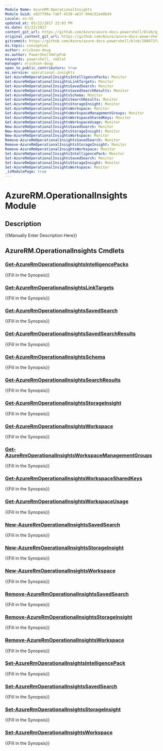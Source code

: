 ```yaml
---
Module Name: AzureRM.OperationalInsights
Module Guid: e827799a-7abf-4538-a61f-94dc52a48bd4
Locale: en-US
updated_at: 03/23/2017 23:03 PM
ms.date: 03/23/2017
content_git_url: https://github.com/Azure/azure-docs-powershell/blob/qinezh-conceptual/azureps-cmdlets-docs/ResourceManager/AzureRM.OperationalInsights/v1.0.4.3/AzureRM.OperationalInsights.md
original_content_git_url: https://github.com/Azure/azure-docs-powershell/blob/qinezh-conceptual/azureps-cmdlets-docs/ResourceManager/AzureRM.OperationalInsights/v1.0.4.3/AzureRM.OperationalInsights.md
gitcommit: https://github.com/Azure/azure-docs-powershell/blob/280872fa529e03be2466fa2252957a2060a9dfe4
ms.topic: conceptual
author: erickson-doug
ms.author: PowerShellHelpPub
keywords: powershell, cmdlet
manager: erickson-doug
open_to_public_contributors: true
ms.service: operational-insights
Get-AzureRmOperationalInsightsIntelligencePacks: Monitor
Get-AzureRmOperationalInsightsLinkTargets: Monitor
Get-AzureRmOperationalInsightsSavedSearch: Monitor
Get-AzureRmOperationalInsightsSavedSearchResults: Monitor
Get-AzureRmOperationalInsightsSchema: Monitor
Get-AzureRmOperationalInsightsSearchResults: Monitor
Get-AzureRmOperationalInsightsStorageInsight: Monitor
Get-AzureRmOperationalInsightsWorkspace: Monitor
Get-AzureRmOperationalInsightsWorkspaceManagementGroups: Monitor
Get-AzureRmOperationalInsightsWorkspaceSharedKeys: Monitor
Get-AzureRmOperationalInsightsWorkspaceUsage: Monitor
New-AzureRmOperationalInsightsSavedSearch: Monitor
New-AzureRmOperationalInsightsStorageInsight: Monitor
New-AzureRmOperationalInsightsWorkspace: Monitor
Remove-AzureRmOperationalInsightsSavedSearch: Monitor
Remove-AzureRmOperationalInsightsStorageInsight: Monitor
Remove-AzureRmOperationalInsightsWorkspace: Monitor
Set-AzureRmOperationalInsightsIntelligencePack: Monitor
Set-AzureRmOperationalInsightsSavedSearch: Monitor
Set-AzureRmOperationalInsightsStorageInsight: Monitor
Set-AzureRmOperationalInsightsWorkspace: Monitor
_isModulePage: true
---
```


# AzureRM.OperationalInsights Module
## Description
{{Manually Enter Description Here}}

## AzureRM.OperationalInsights Cmdlets
### [Get-AzureRmOperationalInsightsIntelligencePacks](Get-AzureRmOperationalInsightsIntelligencePacks.md)
{{Fill in the Synopsis}}

### [Get-AzureRmOperationalInsightsLinkTargets](Get-AzureRmOperationalInsightsLinkTargets.md)
{{Fill in the Synopsis}}

### [Get-AzureRmOperationalInsightsSavedSearch](Get-AzureRmOperationalInsightsSavedSearch.md)
{{Fill in the Synopsis}}

### [Get-AzureRmOperationalInsightsSavedSearchResults](Get-AzureRmOperationalInsightsSavedSearchResults.md)
{{Fill in the Synopsis}}

### [Get-AzureRmOperationalInsightsSchema](Get-AzureRmOperationalInsightsSchema.md)
{{Fill in the Synopsis}}

### [Get-AzureRmOperationalInsightsSearchResults](Get-AzureRmOperationalInsightsSearchResults.md)
{{Fill in the Synopsis}}

### [Get-AzureRmOperationalInsightsStorageInsight](Get-AzureRmOperationalInsightsStorageInsight.md)
{{Fill in the Synopsis}}

### [Get-AzureRmOperationalInsightsWorkspace](Get-AzureRmOperationalInsightsWorkspace.md)
{{Fill in the Synopsis}}

### [Get-AzureRmOperationalInsightsWorkspaceManagementGroups](Get-AzureRmOperationalInsightsWorkspaceManagementGroups.md)
{{Fill in the Synopsis}}

### [Get-AzureRmOperationalInsightsWorkspaceSharedKeys](Get-AzureRmOperationalInsightsWorkspaceSharedKeys.md)
{{Fill in the Synopsis}}

### [Get-AzureRmOperationalInsightsWorkspaceUsage](Get-AzureRmOperationalInsightsWorkspaceUsage.md)
{{Fill in the Synopsis}}

### [New-AzureRmOperationalInsightsSavedSearch](New-AzureRmOperationalInsightsSavedSearch.md)
{{Fill in the Synopsis}}

### [New-AzureRmOperationalInsightsStorageInsight](New-AzureRmOperationalInsightsStorageInsight.md)
{{Fill in the Synopsis}}

### [New-AzureRmOperationalInsightsWorkspace](New-AzureRmOperationalInsightsWorkspace.md)
{{Fill in the Synopsis}}

### [Remove-AzureRmOperationalInsightsSavedSearch](Remove-AzureRmOperationalInsightsSavedSearch.md)
{{Fill in the Synopsis}}

### [Remove-AzureRmOperationalInsightsStorageInsight](Remove-AzureRmOperationalInsightsStorageInsight.md)
{{Fill in the Synopsis}}

### [Remove-AzureRmOperationalInsightsWorkspace](Remove-AzureRmOperationalInsightsWorkspace.md)
{{Fill in the Synopsis}}

### [Set-AzureRmOperationalInsightsIntelligencePack](Set-AzureRmOperationalInsightsIntelligencePack.md)
{{Fill in the Synopsis}}

### [Set-AzureRmOperationalInsightsSavedSearch](Set-AzureRmOperationalInsightsSavedSearch.md)
{{Fill in the Synopsis}}

### [Set-AzureRmOperationalInsightsStorageInsight](Set-AzureRmOperationalInsightsStorageInsight.md)
{{Fill in the Synopsis}}

### [Set-AzureRmOperationalInsightsWorkspace](Set-AzureRmOperationalInsightsWorkspace.md)
{{Fill in the Synopsis}}

